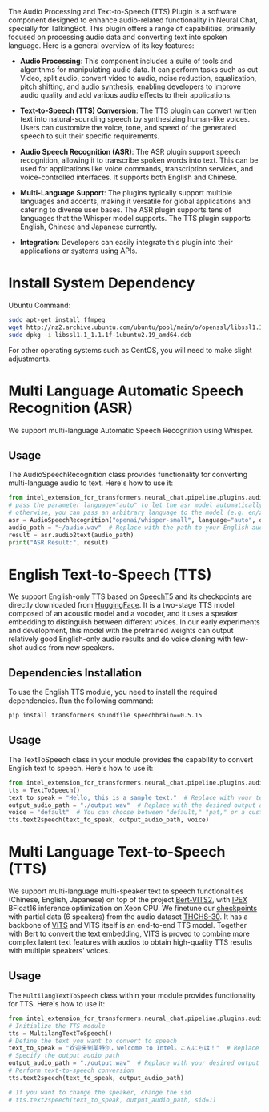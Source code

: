 The Audio Processing and Text-to-Speech (TTS) Plugin is a software component designed to enhance audio-related functionality in Neural Chat, specially for TalkingBot. This plugin offers a range of capabilities, primarily focused on processing audio data and converting text into spoken language. Here is a general overview of its key features:

- **Audio Processing**: This component includes a suite of tools and algorithms for manipulating audio data. It can perform tasks such as cut Video, split audio, convert video to audio, noise reduction, equalization, pitch shifting, and audio synthesis, enabling developers to improve audio quality and add various audio effects to their applications.

- **Text-to-Speech (TTS) Conversion**: The TTS plugin can convert written text into natural-sounding speech by synthesizing human-like voices. Users can customize the voice, tone, and speed of the generated speech to suit their specific requirements.

- **Audio Speech Recognition (ASR)**: The ASR plugin support speech recognition, allowing it to transcribe spoken words into text. This can be used for applications like voice commands, transcription services, and voice-controlled interfaces. It supports both English and Chinese.

- **Multi-Language Support**: The plugins typically support multiple languages and accents, making it versatile for global applications and catering to diverse user bases. The ASR plugin supports tens of languages that the Whisper model supports. The TTS plugin supports English, Chinese and Japanese currently.

- **Integration**: Developers can easily integrate this plugin into their applications or systems using APIs.


# Install System Dependency

Ubuntu Command:
```bash
sudo apt-get install ffmpeg
wget http://nz2.archive.ubuntu.com/ubuntu/pool/main/o/openssl/libssl1.1_1.1.1f-1ubuntu2.19_amd64.deb
sudo dpkg -i libssl1.1_1.1.1f-1ubuntu2.19_amd64.deb
```

For other operating systems such as CentOS, you will need to make slight adjustments.

# Multi Language Automatic Speech Recognition (ASR)

We support multi-language Automatic Speech Recognition using Whisper.

## Usage

The AudioSpeechRecognition class provides functionality for converting multi-language audio to text. Here's how to use it:

```python
from intel_extension_for_transformers.neural_chat.pipeline.plugins.audio.asr import AudioSpeechRecognition
# pass the parameter language="auto" to let the asr model automatically detect language
# otherwise, you can pass an arbitrary language to the model (e.g. en/zh/de/fr...)
asr = AudioSpeechRecognition("openai/whisper-small", language="auto", device=self.device)
audio_path = "~/audio.wav"  # Replace with the path to your English audio file (supports MP3 and WAV)
result = asr.audio2text(audio_path)
print("ASR Result:", result)
```


# English Text-to-Speech (TTS)

We support English-only TTS based on [SpeechT5](https://arxiv.org/pdf/2110.07205.pdf) and its checkpoints are directly downloaded from [HuggingFace](https://huggingface.co/microsoft/speecht5_tts). It is a two-stage TTS model composed of an acoustic model and a vocoder, and it uses a speaker embedding to distinguish between different voices. In our early experiments and development, this model with the pretrained weights can output relatively good English-only audio results and do voice cloning with few-shot audios from new speakers.
## Dependencies Installation

To use the English TTS module, you need to install the required dependencies. Run the following command:

```bash
pip install transformers soundfile speechbrain==0.5.15
```

## Usage

The TextToSpeech class in your module provides the capability to convert English text to speech. Here's how to use it:

```python
from intel_extension_for_transformers.neural_chat.pipeline.plugins.audio.tts import TextToSpeech
tts = TextToSpeech()
text_to_speak = "Hello, this is a sample text."  # Replace with your text
output_audio_path = "./output.wav"  # Replace with the desired output audio path
voice = "default"  # You can choose between "default," "pat," or a custom voice
tts.text2speech(text_to_speak, output_audio_path, voice)
```

# Multi Language Text-to-Speech (TTS)

We support multi-language multi-speaker text to speech functionalities (Chinese, English, Japanese) on top of the project [Bert-VITS2](https://github.com/fishaudio/Bert-VITS2), with [IPEX](https://github.com/intel/intel-extension-for-pytorch) BFloat16 inference optimization on Xeon CPU. We finetune our [checkpoints](https://huggingface.co/spycsh/bert-vits-thchs-6-8000) with partial data (6 speakers) from the audio dataset [THCHS-30](https://www.openslr.org/18/). It has a backbone of [VITS](https://arxiv.org/pdf/2106.06103.pdf) and VITS itself is an end-to-end TTS model. Together with Bert to convert the text embedding, VITS is proved to combine more complex latent text features with audios to obtain high-quality TTS results with multiple speakers' voices.


## Usage

The `MultilangTextToSpeech` class within your module provides functionality for TTS. Here's how to use it:

```python
from intel_extension_for_transformers.neural_chat.pipeline.plugins.audio.tts_multilang import MultilangTextToSpeech
# Initialize the TTS module
tts = MultilangTextToSpeech()
# Define the text you want to convert to speech
text_to_speak = "欢迎来到英特尔，welcome to Intel。こんにちは！"  # Replace with your multi-language text
# Specify the output audio path
output_audio_path = "./output.wav"  # Replace with your desired output audio path
# Perform text-to-speech conversion
tts.text2speech(text_to_speak, output_audio_path)

# If you want to change the speaker, change the sid
# tts.text2speech(text_to_speak, output_audio_path, sid=1)
```
